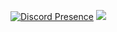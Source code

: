[![Discord Presence](https://lanyard.cnrad.dev/api/384432675697721344?theme=dark&bg=0E1117&borderRadius=30px)](https://discord.com/users/384432675697721344)
![](https://komarev.com/ghpvc/?username=shndowbots)
